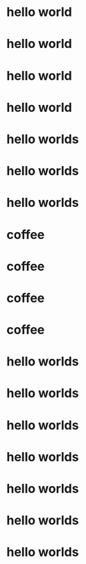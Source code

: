 # hello world
# hello world
# hello world
# hello world
# hello worlds
# hello worlds
# hello worlds

# coffee
# coffee
# coffee
# coffee
# hello worlds
# hello worlds
# hello worlds
# hello worlds
# hello worlds
# hello worlds
# hello worlds
